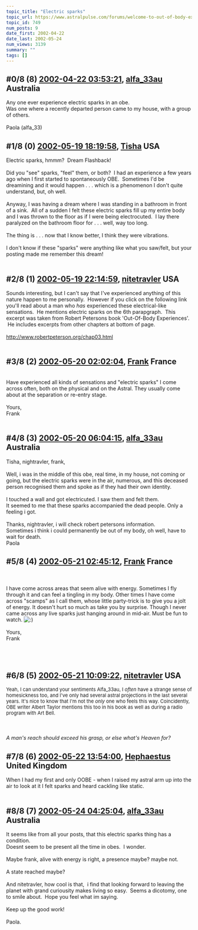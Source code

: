 ```yaml
---
topic_title: "Electric sparks"
topic_url: https://www.astralpulse.com/forums/welcome-to-out-of-body-experiences!/electric-sparks
topic_id: 749
num_posts: 9
date_first: 2002-04-22
date_last: 2002-05-24
num_views: 3139
summary: ""
tags: []
---
```


## \#0/8 (8) [2002-04-22 03:53:21](https://www.astralpulse.com/forums/index.php?msg=116494), [alfa_33au](https://www.astralpulse.com/forums/profile/?u=371) Australia ##
<section>
Any one ever experience electric sparks in an obe.
<br>
Was one where a recently departed person came to my house, with a group of others.
<br>
<br>
Paola (alfa_33)
<br>
</section>

## \#1/8 (0) [2002-05-19 18:19:58](https://www.astralpulse.com/forums/index.php?msg=5244), [Tisha](https://www.astralpulse.com/forums/profile/?u=594) USA ##
<section>
Electric sparks, hmmm?  Dream Flashback!
<br>
<br>
Did you "see" sparks, "feel" them, or both?  I had an experience a few years ago when I first started to spontaneously OBE.  Sometimes I'd be dreamining and it would happen . . . which is a phenomenon I don't quite understand, but, oh well.
<br>
<br>
Anyway, I was having a dream where I was standing in a bathroom in front of a sink.  All of a sudden I felt these electric sparks fill up my entire body and I was thrown to the floor as if I were being electrocuted.  I lay there paralyzed on the bathroom floor for . . . well, way too long.
<br>
<br>
The thing is . . . now that I know better, I think they were vibrations.
<br>
<br>
I don't know if these "sparks" were anything like what you saw/felt, but your posting made me remember this dream!
<br>
<br>
</section>

## \#2/8 (1) [2002-05-19 22:14:59](https://www.astralpulse.com/forums/index.php?msg=5249), [nitetravler](https://www.astralpulse.com/forums/profile/?u=112) USA ##
<section>
Sounds interesting, but I can't say that I've experienced anything of this nature happen to me personally.  However if you click on the following link you'll read about a man who
<i>
 has
</i>
experienced these electrical-like sensations.  He mentions electric sparks on the 6th parapgraph.  This excerpt was taken from Robert Petersons book 'Out-Of-Body Experiences'.  He includes excerpts from other chapters at bottom of page.
<br>
<br>
<a class="bbc_link" href="http://www.robertpeterson.org/chap03.html" rel="noopener" target="_blank">
 http://www.robertpeterson.org/chap03.html
</a>
<br>
<br>
</section>

## \#3/8 (2) [2002-05-20 02:02:04](https://www.astralpulse.com/forums/index.php?msg=5259), [Frank](https://www.astralpulse.com/forums/profile/?u=359) France ##
<section>
<br>
Have experienced all kinds of sensations and "electric sparks" I come across often, both on the physical and on the Astral. They usually come about at the separation or re-entry stage.
<br>
<br>
Yours,
<br>
Frank
<br>
<br>
</section>

## \#4/8 (3) [2002-05-20 06:04:15](https://www.astralpulse.com/forums/index.php?msg=5272), [alfa_33au](https://www.astralpulse.com/forums/profile/?u=371) Australia ##
<section>
Tisha, nightravler, frank,
<br>
<br>
Well, i was in the middle of this obe, real time, in my house, not coming or going, but the electric sparks were in the air, numerous, and this deceased person recognised them and spoke as if they had their own identity.
<br>
<br>
I touched a wall and got electricuted. I saw them and felt them.
<br>
It seemed to me that these sparks accompanied the dead people. Only a feeling i got.
<br>
<br>
Thanks, nightravler, i will check robert petersons information.
<br>
Sometimes i think i could permanently be out of my body, oh well, have to wait for death.
<br>
Paola
</section>

## \#5/8 (4) [2002-05-21 02:45:12](https://www.astralpulse.com/forums/index.php?msg=5327), [Frank](https://www.astralpulse.com/forums/profile/?u=359) France ##
<section>
<br>
<br>
I have come across areas that seem alive with energy. Sometimes I fly through it and can feel a tingling in my body. Other times I have come across "scamps" as I call them, whose little party-trick is to give you a jolt of energy. It doesn't hurt so much as take you by surprise. Though I never came across any live sparks just hanging around in mid-air. Must be fun to watch.
<img alt=":)" class="smiley" src="https://www.astralpulse.com/forums/Smileys/fugue/smiley.png" title="Smiley"/>
<br>
<br>
Yours,
<br>
Frank
<br>
<br>
<br>
<br>
</section>

## \#6/8 (5) [2002-05-21 10:09:22](https://www.astralpulse.com/forums/index.php?msg=5330), [nitetravler](https://www.astralpulse.com/forums/profile/?u=112) USA ##
<section>
<font size="2">
 Yeah, I can understand your sentiments Alfa_33au, I
 <i>
  often
 </i>
 have a strange sense of homesickness too, and I've only had several astral projections in the last several years. It's nice to know that I'm not the
 <i>
  only
 </i>
 one who feels this way. Coincidently, OBE writer Albert Taylor mentions this too in his book as well as during a radio program with Art Bell.
</font>
<br>
<br>
<br>
<br>
<i>
 A man's reach should exceed his grasp, or else what's Heaven for?
</i>
</section>

## \#7/8 (6) [2002-05-22 13:54:00](https://www.astralpulse.com/forums/index.php?msg=5429), [Hephaestus](https://www.astralpulse.com/forums/profile/?u=369) United Kingdom ##
<section>
When I had my first and only OOBE - when I raised my astral arm up into the air to look at it I felt sparks and heard cackling like static.
<br>
<br>
</section>

## \#8/8 (7) [2002-05-24 04:25:04](https://www.astralpulse.com/forums/index.php?msg=5498), [alfa_33au](https://www.astralpulse.com/forums/profile/?u=371) Australia ##
<section>
It seems like from all your posts, that this electric sparks thing has a condition.
<br>
Doesnt seem to be present all the time in obes.  I wonder.
<br>
<br>
Maybe frank, alive with energy is right, a presence maybe? maybe not.
<br>
<br>
A state reached maybe?
<br>
<br>
And nitetravler, how cool is that,  i find that looking forward to leaving the planet with grand curiousity makes living so easy.  Seems a dicotomy, one to smile about.  Hope you feel what im saying.
<br>
<br>
Keep up the good work!
<br>
<br>
Paola.
</section>